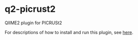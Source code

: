 # q2-picrust2
QIIME2 plugin for PICRUSt2

For descriptions of how to install and run this plugin, see [here](https://github.com/picrust/picrust2/wiki/q2-picrust2-Tutorial/).
